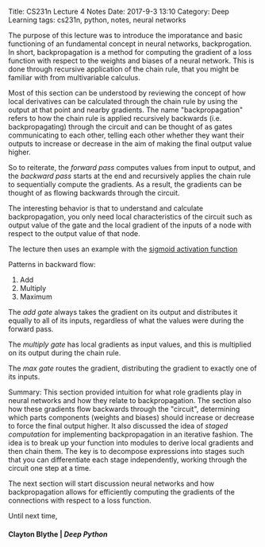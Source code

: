 Title: CS231n Lecture 4 Notes
Date: 2017-9-3 13:10
Category: Deep Learning
tags: cs231n, python, notes, neural networks

The purpose of this lecture was to introduce the imporatance and basic functioning of an fundamental concept in neural networks, backprogation. In short, backpropagation is a method for computing the gradient of a loss function with respect to the weights and biases of a neural network. This is done through recursive application of the chain rule, that you might be familiar with from multivariable calculus. 

Most of this section can be understood by reviewing the concept of how local derivatives can be calculated through the chain rule by using the output at that point and nearby gradients. The name "backpropagation" refers to how the chain rule is applied recursively backwards (i.e. backpropagating) through the circuit and can be thought of as gates communicating to each other, telling each other whether they want their outputs to increase or decrease in the aim of making the final output value higher. 

So to reiterate, the *forward pass* computes values from input to output, and the *backward pass* starts at the end and recursively applies the chain rule to sequentially compute the gradients. As a result, the gradients can be thought of as flowing backwards through the circuit. 

The interesting behavior is that to understand and calculate backpropagation, you only need local characteristics of the circuit such as output value of the gate and the local gradient of the inputs of a node with respect to the output value of that node. 

The lecture then uses an example with the [sigmoid activation function](https://en.wikipedia.org/wiki/Activation_function)

Patterns in backward flow:
1. Add
2. Multiply
3. Maximum

The *add gate* always takes the gradient on its output and distributes it equally to all of its inputs, regardless of what the values were during the forward pass. 

The *multiply gate* has local gradients as input values, and this is multiplied on its output during the chain rule.

The *max gate* routes the gradient, distributing the gradient to exactly one of its inputs. 

Summary: This section provided intuition for what role gradients play in neural networks and how they relate to backpropagation. The section also how these gradients flow backwards through the "circuit", determining which parts components (weights and biases) should increase or decrease to force the final output higher. It also discussed the idea of *staged computation* for implementing backpropagation in an iterative fashion. The idea is to break up your function into modules to derive local gradients and then chain them. The key is to decompose expressions into stages such that you can
differentiate each stage independently, working through the circuit one step at a time. 

The next section will start discussion neural networks and how backpropagation allows for efficiently computing the gradients of the connections with respect to a loss function. 

Until next time,
#### Clayton Blythe | *Deep Python*
